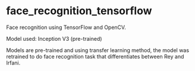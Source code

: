 # face_recognition_tensorflow
Face recognition using TensorFlow and OpenCV.

Model used: Inception V3 (pre-trained)

Models are pre-trained and using transfer learning method, the model was retrained to do face recognition task that differentiates between Rey and Irfani.
